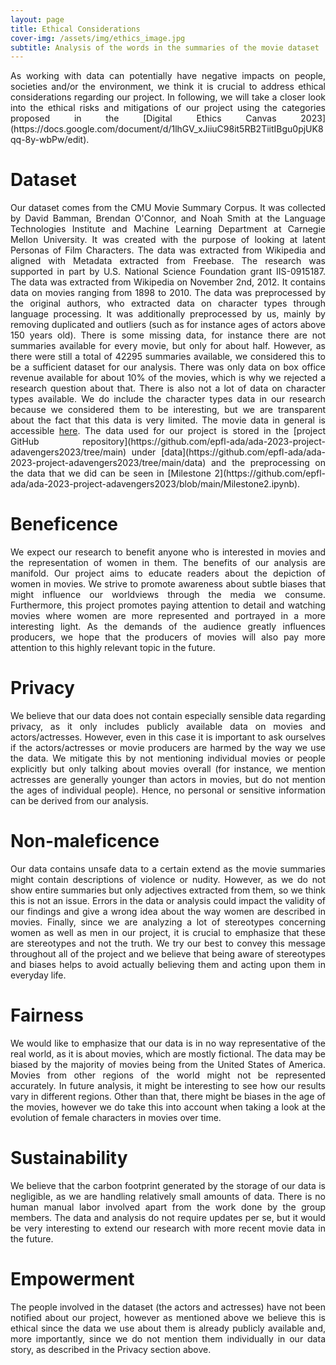 ```yaml
---
layout: page
title: Ethical Considerations
cover-img: /assets/img/ethics_image.jpg
subtitle: Analysis of the words in the summaries of the movie dataset
---
```

<div style="text-align: justify;">
As working with data can potentially have negative impacts on people, societies and/or the environment, we think it is crucial to address ethical considerations regarding our project. In following, we will take a closer look into the ethical risks and mitigations of our project using the categories proposed in the [Digital Ethics Canvas 2023](https://docs.google.com/document/d/1lhGV_xJiiuC98it5RB2TiitIBgu0pjUK8qq-8y-wbPw/edit).
</div>

# Dataset 
<div style="text-align: justify;">
Our dataset comes from the CMU Movie Summary Corpus. It was collected by David Bamman, Brendan O'Connor, and Noah Smith at the Language Technologies Institute and Machine Learning Department at Carnegie Mellon University. It was created with the purpose of looking at latent Personas of Film Characters. The data was extracted from Wikipedia and aligned with Metadata extracted from Freebase. The research was supported in part by U.S. National Science Foundation grant IIS-0915187. The data was extracted from Wikipedia on November 2nd, 2012. It contains data on movies ranging from 1898 to 2010. The data was preprocessed by the original authors, who extracted data on character types through language processing. It was additionally preprocessed by us, mainly by removing duplicated and outliers (such as for instance ages of actors above 150 years old). There is some missing data, for instance there are not summaries available for every movie, but only for about half. However, as there were still a total of 42295 summaries available, we considered this to be a sufficient dataset for our analysis. There was only data on box office revenue available for about 10% of the movies, which is why we rejected a research question about that. There is also not a lot of data on character types available. We do include the character types data in our research because we considered them to be interesting, but we are transparent about the fact that this data is very limited. The movie data in general is accessible <a href="https://www.cs.cmu.edu/~ark/personas/">here</a>. The data used for our project is stored in the [project GitHub repository](https://github.com/epfl-ada/ada-2023-project-adavengers2023/tree/main) under [data](https://github.com/epfl-ada/ada-2023-project-adavengers2023/tree/main/data) and the preprocessing on the data that we did can be seen in [Milestone 2](https://github.com/epfl-ada/ada-2023-project-adavengers2023/blob/main/Milestone2.ipynb). 
</div>

# Beneficence
<div style="text-align: justify;">
We expect our research to benefit anyone who is interested in movies and the representation of women in them. The benefits of our analysis are manifold. Our project aims to educate readers about the depiction of women in movies. We strive to promote awareness about subtle biases that might influence our worldviews through the media we consume. Furthermore, this project promotes paying attention to detail and watching movies where women are more represented and portrayed in a more interesting light. As the demands of the audience greatly influences producers, we hope that the producers of movies will also pay more attention to this highly relevant topic in the future. 
</div>
  
# Privacy
<div style="text-align: justify;">
We believe that our data does not contain especially sensible data regarding privacy, as it only includes publicly available data on movies and actors/actresses. However, even in this case it is important to ask ourselves if the actors/actresses or movie producers are harmed by the way we use the data. We mitigate this by not mentioning individual movies or people explicitly but only talking about movies overall (for instance, we mention actresses are generally younger than actors in movies, but do not mention the ages of individual people). Hence, no personal or sensitive information can be derived from our analysis. 
</div>

# Non-maleficence
<div style="text-align: justify;">
Our data contains unsafe data to a certain extend as the movie summaries might contain descriptions of violence or nudity. However, as we do not show entire summaries but only adjectives extracted from them, so we think this is not an issue. Errors in the data or analysis could impact the validity of our findings and give a wrong idea about the way women are described in movies. Finally, since we are analyzing a lot of stereotypes concerning women as well as men in our project, it is crucial to emphasize that these are stereotypes and not the truth. We try our best to convey this message throughout all of the project and we believe that being aware of stereotypes and biases helps to avoid actually believing them and acting upon them in everyday life.
</div>

# Fairness
<div style="text-align: justify;">
We would like to emphasize that our data is in no way representative of the real world, as it is about movies, which are mostly fictional. The data may be biased by the majority of movies being from the United States of America. Movies from other regions of the world might not be represented accurately. In future analysis, it might be interesting to see how our results vary in different regions. Other than that, there might be biases in the age of the movies, however we do take this into account when taking a look at the evolution of female characters in movies over time. 
</div>

# Sustainability
<div style="text-align: justify;">
We believe that the carbon footprint generated by the storage of our data is negligible, as we are handling relatively small amounts of data. There is no human manual labor involved apart from the work done by the group members. The data and analysis do not require updates per se, but it would be very interesting to extend our research with more recent movie data in the future. 
</div>

# Empowerment 
<div style="text-align: justify;">
The people involved in the dataset (the actors and actresses) have not been notified about our project, however as mentioned above we believe this is ethical since the data we use about them is already publicly available and, more importantly, since we do not mention them individually in our data story, as described in the Privacy section above. 
</div>



